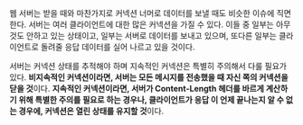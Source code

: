 웹 서버는 받을 때와 마찬가지로 커넥션 너머로 데이터를 보낼 때도 비슷한 이슈에 직면한다.
서버는 여러 클라이언트에 대한 많은 커넥션을 가질 수 있다. 이들 중 일부는 아무것도 안하고 있는 상태이고, 일부는 서버로 데이터를 보내고 있으며, 또다른 일부는 클라이언트로 돌려줄 응답 데이터를 실어 나르고 있을 것이다.

서버는 커넥션 상태를 추적해야 하며 지속적인 커넥션은 특별히 주의해서 다룰 필요가 있다.
**비지속적인 커넥션이라면, 서버는 모든 메시지를 전송했을 때 자신 쪽의 커넥션을 닫을 것**이다.
**지속적인 커넥션이라면, 서버가 Content-Length 헤더를 바르게 계산하기 위해 특별한 주의를 필요로 하는 경우나, 클라이언트가 응답 이 언제 끝나는지 알 수 없는 경우에, 커넥션은 열린 상태를 유지할 것**이다.